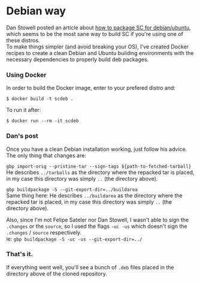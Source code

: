 # Debian way

Dan Stowell posted an article about [how to package SC for debian/ubuntu](http://mcld.co.uk/blog/2017/how-to-package-supercollider-for-debian-and-ubuntu-linux.html), which seems to be the most sane way to build SC if you're using one of these distros.  
To make things simpler (and avoid breaking your OS), I've created Docker recipes to create a clean Debian and Ubuntu building environments with the necessary dependencies to properly build deb packages.

### Using Docker

In order to build the Docker image, enter to your prefered distro and:
```
$ docker build -t scdeb .
```

To run it after:
```
$ docker run --rm -it scdeb
```

### Dan's post

Once you have a clean Debian installation working, just follow his advice.  
The only thing that changes are:

`gbp import-orig --pristine-tar --sign-tags ${path-to-fetched-tarball}`  
He describes `../tarballs` as the directory where the repacked tar is placed, in my case this directory was simply `..` (the directory above).

`gbp buildpackage -S --git-export-dir=../buildarea`  
Same thing here: He describes `../buildarea` as the directory where the repacked tar is placed, in my case this directory was simply `..` (the directory above).
  
Also, since I'm not Felipe Sateler nor Dan Stowell, I wasn't able to sign the `.changes` or the `source`, so I used the flags `-uc -us` which doesn't sign the `.changes` / `source` respectively.  
ie: `gbp buildpackage -S -uc -us --git-export-dir=../`

### That's it.

If everything went well, you'll see a bunch of `.deb` files placed in the directory above of the cloned repository.
